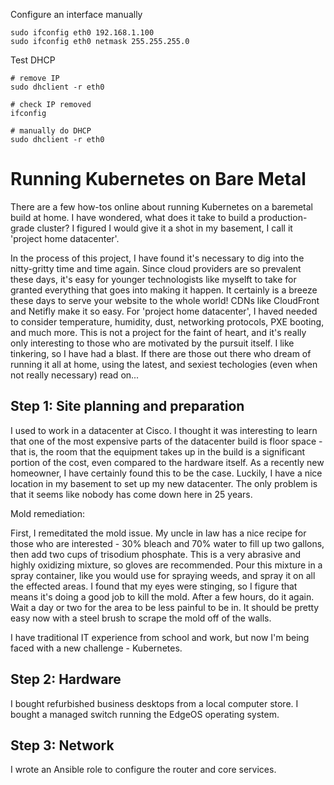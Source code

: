 
Configure an interface manually
```
sudo ifconfig eth0 192.168.1.100
sudo ifconfig eth0 netmask 255.255.255.0
```

Test DHCP
```
# remove IP
sudo dhclient -r eth0

# check IP removed
ifconfig

# manually do DHCP
sudo dhclient -r eth0
```

# Running Kubernetes on Bare Metal

There are a few how-tos online about running Kubernetes on a baremetal build at home. I have wondered, what does it take to build a production-grade cluster? I figured I would give it a shot in my basement, I call it 'project home datacenter'.

In the process of this project, I have found it's necessary to dig into the nitty-gritty time and time again. Since cloud providers are so prevalent these days, it's easy for younger technologists like myselft to take for granted everything that goes into making it happen. It certainly is a breeze these days to serve your website to the whole world! CDNs like CloudFront and Netifly make it so easy. For 'project home datacenter', I haved needed to consider temperature, humidity, dust, networking protocols, PXE booting, and much more. This is not a project for the faint of heart, and it's really only interesting to those who are motivated by the pursuit itself. I like tinkering, so I have had a blast. If there are those out there who dream of running it all at home, using the latest, and sexiest techologies (even when not really necessary) read on...

## Step 1: Site planning and preparation

I used to work in a datacenter at Cisco. I thought it was interesting to learn that one of the most expensive parts of the datacenter build is floor space - that is, the room that the equipment takes up in the build is a significant portion of the cost, even compared to the hardware itself. As a recently new homeowner, I have certainly found this to be the case. Luckily, I have a nice location in my basement to set up my new datacenter. The only problem is that it seems like nobody has come down here in 25 years.

Mold remediation:

First, I remeditated the mold issue. My uncle in law has a nice recipe for those who are interested - 30% bleach and 70% water to fill up two gallons, then add two cups of trisodium phosphate. This is a very abrasive and highly oxidizing mixture, so gloves are recommended. Pour this mixture in a spray container, like you would use for spraying weeds, and spray it on all the effected areas. I found that my eyes were stinging, so I figure that means it's doing a good job to kill the mold. After a few hours, do it again. Wait a day or two for the area to be less painful to be in. It should be pretty easy now with a steel brush to scrape the mold off of the walls.

I have traditional IT experience from school and work, but now I'm being faced with a new challenge - Kubernetes.

## Step 2: Hardware

I bought refurbished business desktops from a local computer store. I bought a managed switch running the EdgeOS operating system.

## Step 3: Network

I wrote an Ansible role to configure the router and core services.
